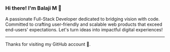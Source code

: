 ### Hi there! I'm Balaji M 👋

A passionate Full-Stack Developer dedicated to bridging vision with code. Committed to crafting user-friendly and scalable web products that exceed end-users' expectations. Let's turn ideas into impactful digital experiences!

---

<p>Thanks for visiting my GitHub account 💟. </p>

